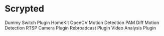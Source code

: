 # Scrypted
Dummy Switch Plugin
HomeKit
OpenCV Motion Detection
PAM Diff Motion Detection
RTSP Camera Plugin
Rebroadcast Plugin
Video Analysis Plugin
